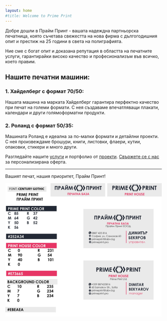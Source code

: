 ```yaml
---
layout: home
#title: Welcome to Prime Print
---
```


<link rel="stylesheet" href="/assets/custom.css">

Добре дошли в Прайм Принт - вашата надеждна партньорска печатница, която съчетава свежестта на нова фирма с дългогодишния опит и престиж на 25 години в света на полиграфията. 

Ние сме с богат опит и доказана репутация в областта на печатните услуги, гарантирайки високо качество и професионализъм във всичко, което правим.

## Нашите печатни машини:

### 1. **Хайделберг с формат 70/50:**
Нашата машина на марката Хайделберг гарантира перфектно качество при печат на големи формати. С нея създаваме впечатляващи плакати, календари и други голямоформатни продукти.

### 2.	**Роланд с формат 50/35:** 
Машината Роланд е идеална за по-малки формати и детайлни проекти. С нея произвеждаме брошури, книги, листовки, флаери, кутии, опаковки, стикери и много други.

Разгледайте нашите [услуги](/services) и портфолио от [проекти](/portfolio). [Свържете се с нас](/contact) за персонализирана оферта.

---

Вашият печат, нашия приоритет, Прайм Принт!

![Image3](/assets/Logo.jpg)